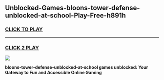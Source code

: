 
## Unblocked-Games-bloons-tower-defense-unblocked-at-school-Play-Free-h891h
<h3>
<a href="https://premium76.site?title=bloons-tower-defense-unblocked-at-school&ref=12A">CLICK TO PLAY</a></h3>
<hr>

<h3>
<a href="https://premium76.site?title=bloons-tower-defense-unblocked-at-school&ref=12A">CLICK 2 PLAY</a>
  
</h3>

<a href="https://premium76.site?title=bloons-tower-defense-unblocked-at-school&ref=12A"><img src="https://clearcache.store/games.png"></a>


**bloons-tower-defense-unblocked-at-school games unblocked: Your Gateway to Fun and Accessible Online Gaming**
